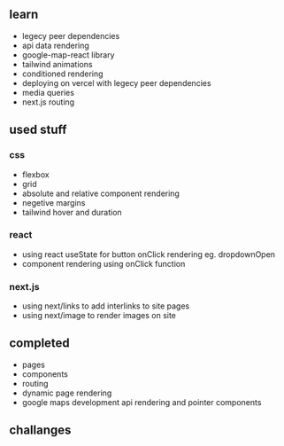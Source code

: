 ## learn

- legecy peer dependencies
- api data rendering
- google-map-react library
- tailwind animations
- conditioned rendering
- deploying on vercel with legecy peer dependencies
- media queries
- next.js routing

## used stuff

### css
- flexbox
- grid
- absolute and relative component rendering
- negetive margins
- tailwind hover and duration


### react
- using react useState for button onClick rendering eg. dropdownOpen
- component rendering using onClick function

### next.js
- using next/links to add interlinks to site pages
- using next/image to render images on site

## completed 
- pages
- components
- routing
- dynamic page rendering
- google maps development api rendering and pointer components

## challanges